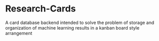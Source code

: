 # Research-Cards
A card database backend intended to solve the problem of storage and organization of machine learning results in a kanban board style arrangement
